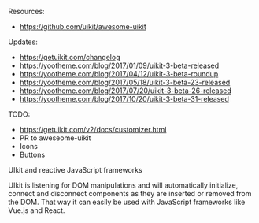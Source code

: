 Resources:
* https://github.com/uikit/awesome-uikit

Updates:
* https://getuikit.com/changelog
* https://yootheme.com/blog/2017/01/09/uikit-3-beta-released
* https://yootheme.com/blog/2017/04/12/uikit-3-beta-roundup
* https://yootheme.com/blog/2017/05/18/uikit-3-beta-23-released
* https://yootheme.com/blog/2017/07/20/uikit-3-beta-26-released
* https://yootheme.com/blog/2017/10/20/uikit-3-beta-31-released

TODO:
* https://getuikit.com/v2/docs/customizer.html
* PR to aweseome-uikit
* Icons
* Buttons

UIkit and reactive JavaScript frameworks

UIkit is listening for DOM manipulations and will automatically initialize, connect and disconnect components as they are inserted or removed from the DOM. That way it can easily be used with JavaScript frameworks like Vue.js and React.
